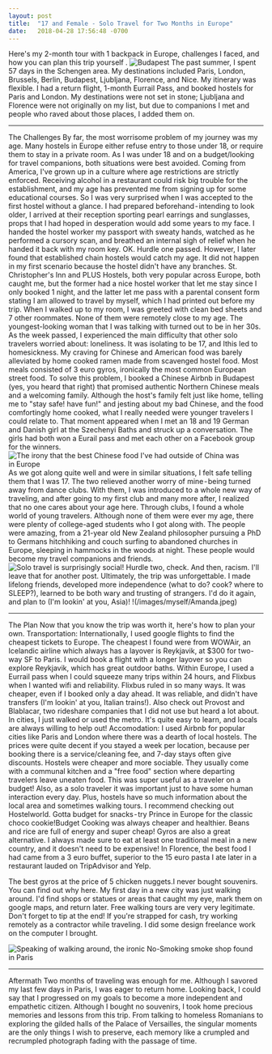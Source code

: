 ```yaml
---
layout: post
title:  "17 and Female - Solo Travel for Two Months in Europe"
date:   2018-04-28 17:56:48 -0700
---
```


Here's my 2-month tour with 1 backpack in Europe, challenges I faced, and how you can plan this trip yourself .
![Budapest](/images/17AndFemale1.jpeg)
The past summer, I spent 57 days in the Schengen area. My destinations included Paris, London, Brussels, Berlin, Budapest, Ljubljana, Florence, and Nice.
My itinerary was flexible. I had a return flight, 1-month Eurrail Pass, and booked hostels for Paris and London. My destinations were not set in stone; Ljubljana and Florence were not originally on my list, but due to companions I met and people who raved about those places, I added them on.


---

The Challenges
By far, the most worrisome problem of my journey was my age. Many hostels in Europe either refuse entry to those under 18, or require them to stay in a private room. As I was under 18 and on a budget/looking for travel companions, both situations were best avoided.
Coming from America, I've grown up in a culture where age restrictions are strictly enforced. Receiving alcohol in a restaurant could risk big trouble for the establishment, and my age has prevented me from signing up for some educational courses. So I was very surprised when I was accepted to the first hostel without a glance. I had prepared beforehand - intending to look older, I arrived at their reception sporting pearl earrings and sunglasses, props that I had hoped in desperation would add some years to my face. I handed the hostel worker my passport with sweaty hands, watched as he performed a cursory scan, and breathed an internal sigh of relief when he handed it back with my room key. OK. Hurdle one passed.
However, I later found that established chain hostels would catch my age. It did not happen in my first scenario because the hostel didn't have any branches. St. Christopher's Inn and PLUS Hostels, both very popular across Europe, both caught me, but the former had a nice hostel worker that let me stay since I only booked 1 night, and the latter let me pass with a parental consent form stating I am allowed to travel by myself, which I had printed out before my trip.
When I walked up to my room, I was greeted with clean bed sheets and 7 other roommates. None of them were remotely close to my age. The youngest-looking woman that I was talking with turned out to be in her 30s. As the week passed, I experienced the main difficulty that other solo travelers worried about: loneliness. It was isolating to be 17, and Ithis led to homesickness. My craving for Chinese and American food was barely alleviated by home cooked ramen made from scavenged hostel food. Most meals consisted of 3 euro gyros, ironically the most common European street food.
To solve this problem, I booked a Chinese Airbnb in Budapest (yes, you heard that right) that promised authentic Northern Chinese meals and a welcoming family. Although the host's family felt just like home, telling me to "stay safe! have fun!" and jesting about my bad Chinese, and the food comfortingly home cooked, what I really needed were younger travelers I could relate to. That moment appeared when I met an 18 and 19 German and Danish girl at the Szechenyi Baths and struck up a conversation. The girls had both won a Eurail pass and met each other on a Facebook group for the winners.
![The irony that the best Chinese food I've had outside of China was in Europe](/images/17AndFemale2.jpeg)
As we got along quite well and were in similar situations, I felt safe telling them that I was 17. The two relieved another worry of mine - being turned away from dance clubs. With them, I was introduced to a whole new way of traveling, and after going to my first club and many more after, I realized that no one cares about your age here.
Through clubs, I found a whole world of young travelers. Although none of them were ever my age, there were plenty of college-aged students who I got along with. The people were amazing, from a 21-year old New Zealand philosopher pursuing a PhD to Germans hitchhiking and couch surfing to abandoned churches in Europe, sleeping in hammocks in the woods at night. These people would become my travel companions and friends.
![Solo travel is surprisingly social!](/images/17AndFemale3.jpeg)
Hurdle two, check.
And then, racism. I'll leave that for another post.
Ultimately, the trip was unforgettable. I made lifelong friends, developed more independence (what to do? cook? where to SLEEP?), learned to be both wary and trusting of strangers. I'd do it again, and plan to (I'm lookin' at you, Asia)!
!(/images/myself/Amanda.jpeg)


---

The Plan
Now that you know the trip was worth it, here's how to plan your own.
Transportation:
Internationally, I used google flights to find the cheapest tickets to Europe. The cheapest I found were from WOWAir, an Icelandic airline which always has a layover is Reykjavik, at $300 for two-way SF to Paris. I would book a flight with a longer layover so you can explore Reykjavik, which has great outdoor baths.
Within Europe, I used a Eurrail pass when I could squeeze many trips within 24 hours, and Flixbus when I wanted wifi and reliability. Flixbus ruled in so many ways. It was cheaper, even if I booked only a day ahead. It was reliable, and didn't have transfers (I'm lookin' at you, Italian trains!).
Also check out Provost and Blablacar, two rideshare companies that I did not use but heard a lot about.
In cities, I just walked or used the metro. It's quite easy to learn, and locals are always willing to help out!
Accomodation:
I used Airbnb for popular cities like Paris and London where there was a dearth of local hostels. The prices were quite decent if you stayed a week per location, because per booking there is a service/cleaning fee, and 7-day stays often give discounts.
Hostels were cheaper and more sociable. They usually come with a communal kitchen and a "free food" section where departing travelers leave uneaten food. This was super useful as a traveler on a budget! Also, as a solo traveler it was important just to have some human interaction every day. Plus, hostels have so much information about the local area and sometimes walking tours. I recommend checking out Hostelworld.
Gotta budget for snacks - try Prince in Europe for the classic choco cookie!Budget
Cooking was always cheaper and healthier. Beans and rice are full of energy and super cheap! Gyros are also a great alternative. I always made sure to eat at least one traditional meal in a new country, and it doesn't need to be expensive! In Florence, the best food I had came from a 3 euro buffet, superior to the 15 euro pasta I ate later in a restaurant lauded on TripAdvisor and Yelp.

The best gyros at the price of 5 chicken nuggets.I never bought souvenirs. You can find out why here.
My first day in a new city was just walking around. I'd find shops or statues or areas that caught my eye, mark them on google maps, and return later.
Free walking tours are very very legitimate. Don't forget to tip at the end!
If you're strapped for cash, try working remotely as a contractor while traveling. I did some design freelance work on the computer I brought.

![Speaking of walking around, the ironic No-Smoking smoke shop found in Paris](/images/17AndFemale7.jpeg)

---

Aftermath
Two months of traveling was enough for me. Although I savored my last few days in Paris, I was eager to return home. Looking back, I could say that I progressed on my goals to become a more independent and empathetic citizen.
Although I bought no souvenirs, I took home precious memories and lessons from this trip. From talking to homeless Romanians to exploring the gilded halls of the Palace of Versailles, the singular moments are the only things I wish to preserve, each memory like a crumpled and recrumpled photograph fading with the passage of time.
